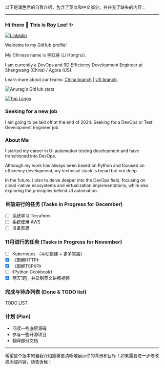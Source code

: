 以下是润色后的自我介绍，包含了英文和中文部分，并补充了缺失的内容：

---

### Hi there 👋 This is Roy Lee! ✨ 
[![Linkedin](https://img.shields.io/badge/-LinkedIn-blue?style=flat&logo=Linkedin&logoColor=white)](https://www.linkedin.com/in/%E7%BA%A2%E7%9D%BF-%E6%9D%8E-a2a612157/)

Welcome to my GitHub profile!

My Chinese name is 李红睿 (Li Hongrui).

I am currently a DevOps and RD Efficiency Development Engineer at Shengwang (China) / Agora (US).

Learn more about our teams: [China branch](https://www.shengwang.cn/aboutus/) | [US branch](https://www.agora.io/en/about-us/).

![Anurag's GitHub stats](https://github-readme-stats.vercel.app/api?username=gou7ma7&show_icons=true)

[![Top Langs](https://github-readme-stats.vercel.app/api/top-langs/?username=gou7ma7)](https://github.com/anuraghazra/github-readme-stats)

### Seeking for a new job
I am going to be laid off at the end of 2024.
Seeking for a DevOps or Test Development Engineer job.


### About Me
I started my career in UI automation testing development and have transitioned into DevOps. 

Although my work has always been based on Python and focused on efficiency development, my technical stack is broad but not deep. 

In the future, I plan to delve deeper into the DevOps field, focusing on cloud-native ecosystems and virtualization implementations, while also exploring the principles behind UI automation.

### 目前进行的任务 (Tasks in Progress for December)
- [ ] 系统学习 Terraform
- [ ] 系统使用 AWS
- [ ] 准备雅思

### 11月进行的任务 (Tasks in Progress for November)
- [ ] Kubernetes （手动搭建 + 更多实践）
- [x] 《图解HTTP》
- [x] 《图解TCP/IP》
- [ ] 《Python Cookbook》
- [x] 两天1题，并录制英文讲解视频

### 完成与待办列表 (Done & TODO list)
[TODO LIST](https://gou7ma7.github.io/2022/05/29/TODO-LIST/)

### 计划 (Plan)
- 阅读一些底层源码
- 参与一些开源项目
- 翻译部分文档

---

希望这个版本的自我介绍能够更清晰地展示你的背景和目标！如果需要进一步修改或添加内容，请告诉我！
